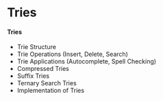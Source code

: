 # Tries

#### Tries

* Trie Structure
* Trie Operations (Insert, Delete, Search)
* Trie Applications (Autocomplete, Spell Checking)
* Compressed Tries
* Suffix Tries
* Ternary Search Tries
* Implementation of Tries
